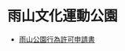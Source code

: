 # 雨山文化運動公園


* [雨山公園行為許可申請書](https://docs.google.com/document/d/1-vL9vhdcNrT6n_YStDj7F1tzpSYn5gGq/edit?usp=drive_link&ouid=110523731276270832039&rtpof=true&sd=true)
